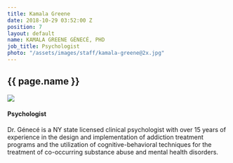 ```yaml
---
title: Kamala Greene
date: 2018-10-29 03:52:00 Z
position: 7
layout: default
name: KAMALA GREENE GÉNECÉ, PHD
job_title: Psychologist
photo: "/assets/images/staff/kamala-greene@2x.jpg"
---
```


<section class="team-bio">
<h1 class="small">{{ page.name }}</h1>
<img class="team-bio-photo" src="{{ page.photo }}">
<div class="team-bio-text">
    <h4>Psychologist</h4>
    <p class="preview">
        Dr. Génecé is a NY state licensed clinical psychologist with over 15 years of experience in the design and implementation of addiction treatment programs and the utilization of cognitive-behavioral techniques for the treatment of co-occurring substance abuse and mental health disorders.
    </p>
</div>
<section>

